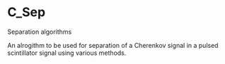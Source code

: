 # C_Sep
Separation algorithms

An alrogithm to be used for separation of a Cherenkov signal in a pulsed scintillator signal using various methods.